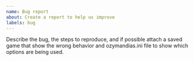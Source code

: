 ```yaml
---
name: Bug report
about: Create a report to help us improve
labels: bug
---
```

Describe the bug, the steps to reproduce, and if possible attach a saved game that show the wrong behavior and ozymandias.ini file to show which options are being used.
